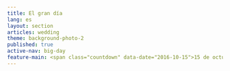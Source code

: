 ```yaml
---
title: El gran día
lang: es
layout: section
articles: wedding
theme: background-photo-2
published: true
active-nav: big-day
feature-main: <span class="countdown" data-date="2016-10-15">15 de octubre 2016</span>
---
```

